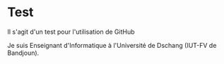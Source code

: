 # Test
Il s'agit d'un test pour  l'utilisation de GitHub

Je suis Enseignant d'Informatique à l'Université de Dschang (IUT-FV de Bandjoun).
